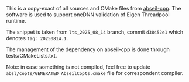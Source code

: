 This is a copy-exact of all sources and CMake files from
[abseil-cpp](git@github.com:abseil/abseil-cpp.git). The software is used to
support oneDNN validation of Eigen Threadpool runtime.

The snippet is taken from `lts_2025_08_14` branch, commit `d38452e1` which
denotes `tag: 20250814.1`.

The management of the dependency on abseil-cpp is done through
tests/CMakeLists.txt.

Note: in case something is not compiled, feel free to update
`absl/copts/GENERATED_AbseilCopts.cmake` file for correspondent compiler.
